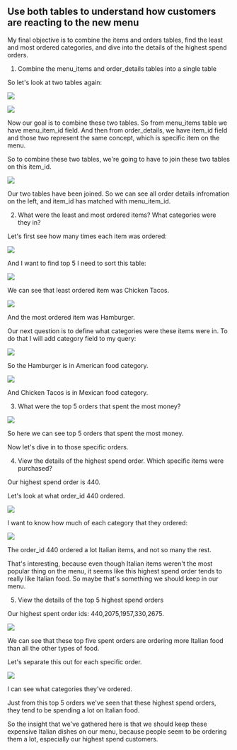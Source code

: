 ## Use both tables to understand how customers are reacting to the new menu

My final objective is to combine the items and orders tables, find the least and most ordered categories, and dive into the details of the highest spend orders.

1. Combine the menu_items and order_details tables into a single table

So let's look at two tables again:

![](/Restaurant_Order_Analysis/screenshots/obj3_task1.png)

![](/Restaurant_Order_Analysis/screenshots/orders.png)

Now our goal is to combine these two tables. So from menu_items table we have menu_item_id field. And then from order_details, we have item_id field and those two represent the same concept, which is specific item on the menu.

So to combine these two tables, we're going to have to join these two tables on this item_id.

![](/Restaurant_Order_Analysis/screenshots/joined.png) 

Our two tables have been joined. So we can see all order details infromation on the left, and item_id has matched with menu_item_id. 

2. What were the least and most ordered items? What categories were they in?

Let's first see how many times each item was ordered:

![](/Restaurant_Order_Analysis/screenshots/item_purchased.png) 

And I want to find top 5 I need to sort this table:

![](/Restaurant_Order_Analysis/screenshots/least_ordered_item.png) 

We can see that least ordered item was Chicken Tacos. 

![](/Restaurant_Order_Analysis/screenshots/most_ordered_item.png)

And the most ordered item was Hamburger.

Our next question is to define what categories were these items were in.
To do that I will add category field to my query:

![](/Restaurant_Order_Analysis/screenshots/category1.png)

So the Hamburger is in American food category.

![](/Restaurant_Order_Analysis/screenshots/category2.png)

And Chicken Tacos is in Mexican food category.

3. What were the top 5 orders that spent the most money?

![](/Restaurant_Order_Analysis/screenshots/top5.png)

So here we can see top 5 orders that spent the most money. 

Now let's dive in to those specific orders.

4. View the details of the highest spend order. Which specific items were purchased?

Our highest spend order is 440. 

Let's look at what order_id 440 ordered.

![](/Restaurant_Order_Analysis/screenshots/440id.png)

I want to know how much of each category that they ordered:

![](/Restaurant_Order_Analysis/screenshots/count440.png) 

The order_id 440 ordered a lot Italian items, and not so many the rest. 

That's interesting, because even though Italian items weren't the most popular thing on the menu, it seems like this highest spend order tends to really like Italian food. So maybe that's something we should keep in our menu. 


5. View the details of the top 5 highest spend orders

Our highest spent order ids: 440,2075,1957,330,2675.

![](/Restaurant_Order_Analysis/screenshots/highest_orderid.png)

We can see that these top five spent orders are ordering more Italian food than all the other types of food. 

Let's separate this out for each specific order. 

![](/Restaurant_Order_Analysis/screenshots/order_categ.png)

I can see what categories they've ordered. 

Just from this top 5 orders we've seen that these highest spend orders, they tend to be spending a lot on Italian food. 

So the insight that we've gathered here is that we should keep these expensive Italian dishes on our menu, because people seem to be ordering them a lot, especially our highest spend customers. 
